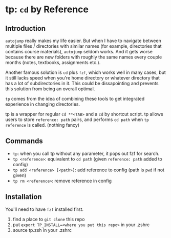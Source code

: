 # tp: `cd` by Reference

## Introduction

`autojump` really makes my life easier. But when I have to navigate between multiple files / directories with similar names (for example, directories that contains course materials), `autojump` seldom works. And it gets worse because there are new folders with roughly the same names every couple months (notes, textbooks, assignments etc.). 

Another famous solution is `cd` plus `fzf`, which works well in many cases, but it still lacks speed when you're home directory or whatever directory that has a lot of subdirectories in it. This could be dissapointing and prevents this solution from being an overall optimal.

`tp` comes from the idea of combining these tools to get integrated experience in changing directories.

tp is a wrapper for regular `cd **<TAB>` and a `cd` by shortcut script. tp allows users to store `reference: path` pairs, and performs `cd path` when `tp reference` is called. (nothing fancy)

## Commands

+ `tp`: when you call tp without any parameter, it pops out fzf for search.
+ `tp <reference>`: equivalent to `cd path` (given `reference: path` added to config)
+ `tp add <reference> [<path>]`: add reference to config (path is `pwd` if not given)
+ `tp rm <reference>`: remove reference in config

## Installation

You'll need to have `fzf` installed first.

1. find a place to `git clone` this repo
2. put `export TP_INSTALL=<where you put this repo>` in your .zshrc
3. source tp.zsh in your .zshrc
